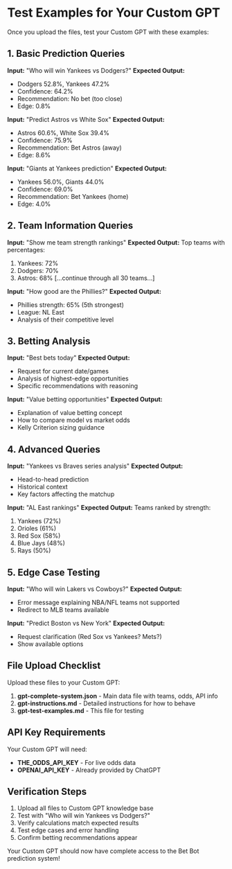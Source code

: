 # Test Examples for Your Custom GPT

Once you upload the files, test your Custom GPT with these examples:

## 1. Basic Prediction Queries

**Input:** "Who will win Yankees vs Dodgers?"
**Expected Output:**
- Dodgers 52.8%, Yankees 47.2%
- Confidence: 64.2%
- Recommendation: No bet (too close)
- Edge: 0.8%

**Input:** "Predict Astros vs White Sox"
**Expected Output:**
- Astros 60.6%, White Sox 39.4%
- Confidence: 75.9% 
- Recommendation: Bet Astros (away)
- Edge: 8.6%

**Input:** "Giants at Yankees prediction"
**Expected Output:**
- Yankees 56.0%, Giants 44.0%
- Confidence: 69.0%
- Recommendation: Bet Yankees (home)
- Edge: 4.0%

## 2. Team Information Queries

**Input:** "Show me team strength rankings"
**Expected Output:**
Top teams with percentages:
1. Yankees: 72%
2. Dodgers: 70%
3. Astros: 68%
[...continue through all 30 teams...]

**Input:** "How good are the Phillies?"
**Expected Output:**
- Phillies strength: 65% (5th strongest)
- League: NL East
- Analysis of their competitive level

## 3. Betting Analysis

**Input:** "Best bets today"
**Expected Output:**
- Request for current date/games
- Analysis of highest-edge opportunities
- Specific recommendations with reasoning

**Input:** "Value betting opportunities"
**Expected Output:**
- Explanation of value betting concept
- How to compare model vs market odds
- Kelly Criterion sizing guidance

## 4. Advanced Queries

**Input:** "Yankees vs Braves series analysis"
**Expected Output:**
- Head-to-head prediction
- Historical context
- Key factors affecting the matchup

**Input:** "AL East rankings"
**Expected Output:**
Teams ranked by strength:
1. Yankees (72%)
2. Orioles (61%)
3. Red Sox (58%)
4. Blue Jays (48%)
5. Rays (50%)

## 5. Edge Case Testing

**Input:** "Who will win Lakers vs Cowboys?"
**Expected Output:**
- Error message explaining NBA/NFL teams not supported
- Redirect to MLB teams available

**Input:** "Predict Boston vs New York"
**Expected Output:**
- Request clarification (Red Sox vs Yankees? Mets?)
- Show available options

## File Upload Checklist

Upload these files to your Custom GPT:

1. **gpt-complete-system.json** - Main data file with teams, odds, API info
2. **gpt-instructions.md** - Detailed instructions for how to behave
3. **gpt-test-examples.md** - This file for testing

## API Key Requirements

Your Custom GPT will need:
- **THE_ODDS_API_KEY** - For live odds data
- **OPENAI_API_KEY** - Already provided by ChatGPT

## Verification Steps

1. Upload all files to Custom GPT knowledge base
2. Test with "Who will win Yankees vs Dodgers?"
3. Verify calculations match expected results
4. Test edge cases and error handling
5. Confirm betting recommendations appear

Your Custom GPT should now have complete access to the Bet Bot prediction system!